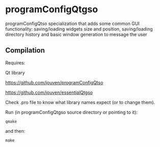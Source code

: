 # programConfigQtgso
programConfigQtso specialization that adds some common GUI functionality: saving/loading widgets size and position, saving/loading directory history and basic window generation to message the user

Compilation
-----------
Requires:

Qt library

https://github.com/jouven/programConfigQtso

https://github.com/jouven/essentialQtgso

Check .pro file to know what library names expect (or to change them).

Run (in programConfigQtgso source directory or pointing to it):

    qmake

and then:

    make
